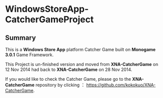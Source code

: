 # WindowsStoreApp-CatcherGameProject

## Summary
This is a **Windows Store App** platform Catcher Game built on **Monogame 3.0.1** Game Framework. 

This Project is un-finished version and moved from **XNA-CatcherGame** on 12 Nov 2014 had back to **XNA-CatcherGame** on 28 Nov 2014.

If you would like to check the Catcher Game, please go to the **XNA-CatcherGame** repository by clicking ： https://github.com/kokokuo/XNA-CatcherGame.
